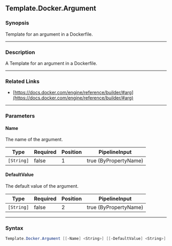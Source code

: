 Template.Docker.Argument
------------------------

### Synopsis
Template for an argument in a Dockerfile.

---

### Description

A Template for an argument in a Dockerfile.

---

### Related Links
* [https://docs.docker.com/engine/reference/builder/#arg](https://docs.docker.com/engine/reference/builder/#arg)

---

### Parameters
#### **Name**
The name of the argument.

|Type      |Required|Position|PipelineInput        |
|----------|--------|--------|---------------------|
|`[String]`|false   |1       |true (ByPropertyName)|

#### **DefaultValue**
The default value of the argument.

|Type      |Required|Position|PipelineInput        |
|----------|--------|--------|---------------------|
|`[String]`|false   |2       |true (ByPropertyName)|

---

### Syntax
```PowerShell
Template.Docker.Argument [[-Name] <String>] [[-DefaultValue] <String>] [<CommonParameters>]
```
